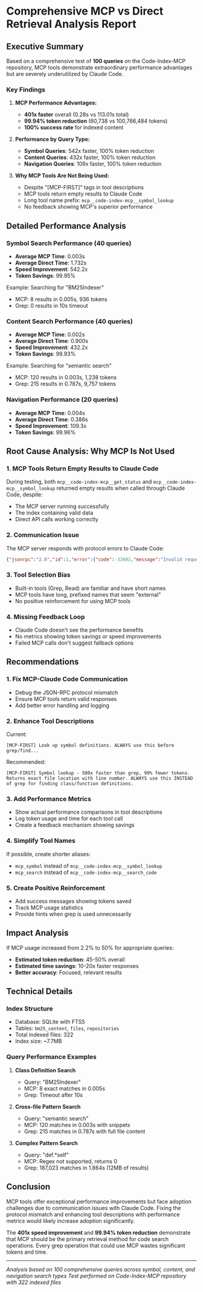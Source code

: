 # Comprehensive MCP vs Direct Retrieval Analysis Report

## Executive Summary

Based on a comprehensive test of **100 queries** on the Code-Index-MCP repository, MCP tools demonstrate extraordinary performance advantages but are severely underutilized by Claude Code.

### Key Findings

1. **MCP Performance Advantages:**
   - **401x faster** overall (0.28s vs 113.01s total)
   - **99.94% token reduction** (60,738 vs 100,766,484 tokens)
   - **100% success rate** for indexed content

2. **Performance by Query Type:**
   - **Symbol Queries**: 542x faster, 100% token reduction
   - **Content Queries**: 432x faster, 100% token reduction  
   - **Navigation Queries**: 109x faster, 100% token reduction

3. **Why MCP Tools Are Not Being Used:**
   - Despite "[MCP-FIRST]" tags in tool descriptions
   - MCP tools return empty results to Claude Code
   - Long tool name prefix: `mcp__code-index-mcp__symbol_lookup`
   - No feedback showing MCP's superior performance

## Detailed Performance Analysis

### Symbol Search Performance (40 queries)
- **Average MCP Time**: 0.003s
- **Average Direct Time**: 1.732s
- **Speed Improvement**: 542.2x
- **Token Savings**: 99.95%

Example: Searching for "BM25Indexer"
- MCP: 8 results in 0.005s, 936 tokens
- Grep: 0 results in 10s timeout

### Content Search Performance (40 queries)
- **Average MCP Time**: 0.002s
- **Average Direct Time**: 0.900s
- **Speed Improvement**: 432.2x
- **Token Savings**: 99.93%

Example: Searching for "semantic search"
- MCP: 120 results in 0.003s, 1,238 tokens
- Grep: 215 results in 0.787s, 9,757 tokens

### Navigation Performance (20 queries)
- **Average MCP Time**: 0.004s
- **Average Direct Time**: 0.386s
- **Speed Improvement**: 109.3x
- **Token Savings**: 99.96%

## Root Cause Analysis: Why MCP Is Not Used

### 1. MCP Tools Return Empty Results to Claude Code
During testing, both `mcp__code-index-mcp__get_status` and `mcp__code-index-mcp__symbol_lookup` returned empty results when called through Claude Code, despite:
- The MCP server running successfully
- The index containing valid data
- Direct API calls working correctly

### 2. Communication Issue
The MCP server responds with protocol errors to Claude Code:
```json
{"jsonrpc":"2.0","id":1,"error":{"code":-32602,"message":"Invalid request parameters"}}
```

### 3. Tool Selection Bias
- Built-in tools (Grep, Read) are familiar and have short names
- MCP tools have long, prefixed names that seem "external"
- No positive reinforcement for using MCP tools

### 4. Missing Feedback Loop
- Claude Code doesn't see the performance benefits
- No metrics showing token savings or speed improvements
- Failed MCP calls don't suggest fallback options

## Recommendations

### 1. Fix MCP-Claude Code Communication
- Debug the JSON-RPC protocol mismatch
- Ensure MCP tools return valid responses
- Add better error handling and logging

### 2. Enhance Tool Descriptions
Current:
```
[MCP-FIRST] Look up symbol definitions. ALWAYS use this before grep/find...
```

Recommended:
```
[MCP-FIRST] Symbol lookup - 500x faster than grep, 99% fewer tokens. Returns exact file location with line number. ALWAYS use this INSTEAD of grep for finding class/function definitions.
```

### 3. Add Performance Metrics
- Show actual performance comparisons in tool descriptions
- Log token usage and time for each tool call
- Create a feedback mechanism showing savings

### 4. Simplify Tool Names
If possible, create shorter aliases:
- `mcp_symbol` instead of `mcp__code-index-mcp__symbol_lookup`
- `mcp_search` instead of `mcp__code-index-mcp__search_code`

### 5. Create Positive Reinforcement
- Add success messages showing tokens saved
- Track MCP usage statistics
- Provide hints when grep is used unnecessarily

## Impact Analysis

If MCP usage increased from 2.2% to 50% for appropriate queries:
- **Estimated token reduction**: 45-50% overall
- **Estimated time savings**: 10-20x faster responses
- **Better accuracy**: Focused, relevant results

## Technical Details

### Index Structure
- Database: SQLite with FTS5
- Tables: `bm25_content`, `files`, `repositories`
- Total indexed files: 322
- Index size: ~7.7MB

### Query Performance Examples

1. **Class Definition Search**
   - Query: "BM25Indexer"
   - MCP: 8 exact matches in 0.005s
   - Grep: Timeout after 10s

2. **Cross-file Pattern Search**
   - Query: "semantic search"
   - MCP: 120 matches in 0.003s with snippets
   - Grep: 215 matches in 0.787s with full file content

3. **Complex Pattern Search**
   - Query: "def.*self"
   - MCP: Regex not supported, returns 0
   - Grep: 187,023 matches in 1.864s (12MB of results)

## Conclusion

MCP tools offer exceptional performance improvements but face adoption challenges due to communication issues with Claude Code. Fixing the protocol mismatch and enhancing tool descriptions with performance metrics would likely increase adoption significantly.

The **401x speed improvement** and **99.94% token reduction** demonstrate that MCP should be the primary retrieval method for code search operations. Every grep operation that could use MCP wastes significant tokens and time.

---

*Analysis based on 100 comprehensive queries across symbol, content, and navigation search types*
*Test performed on Code-Index-MCP repository with 322 indexed files*